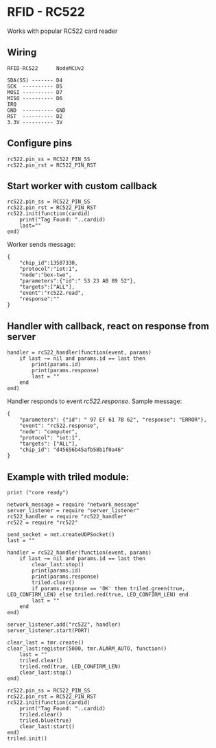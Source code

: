 # RFID - RC522

Works with popular RC522 card reader

## Wiring

    RFID-RC522      NodeMCUv2          
    
    SDA(SS) ------- D4     
    SCK  ---------- D5    
    MOSI ---------- D7     
    MISO ---------- D6    
    IRQ  
    GND  ---------- GND
    RST  ---------- D2
    3.3V ---------- 3V

## Configure pins

    rc522.pin_ss = RC522_PIN_SS
    rc522.pin_rst = RC522_PIN_RST
    
    
## Start worker with custom callback
    
    rc522.pin_ss = RC522_PIN_SS
    rc522.pin_rst = RC522_PIN_RST
    rc522.init(function(cardid) 
        print("Tag Found: "..cardid)    
        last=""
    end)

Worker sends message:

    {
        "chip_id":13587330,
        "protocol":"iot:1",
        "node":"box-two",
        "parameters":{"id":" 53 23 AB 89 52"},
        "targets":["ALL"],
        "event":"rc522.read",
        "response":""
    }

## Handler with callback, react on response from server

    handler = rc522_handler(function(event, params)   
        if last ~= nil and params.id == last then
            print(params.id)
            print(params.response)
            last = ""
        end
    end)

Handler responds to event *rc522.response*. Sample message:
 
    {
        "parameters": {"id": " 97 EF 61 7B 62", "response": "ERROR"}, 
        "event": "rc522.response", 
        "node": "computer", 
        "protocol": "iot:1", 
        "targets": ["ALL"], 
        "chip_id": "d45656b45afb58b1f0a46"
    }
    
## Example with triled module:
    
    print ("core ready")

    network_message = require "network_message"
    server_listener = require "server_listener"
    rc522_handler = require "rc522_handler"
    rc522 = require "rc522"
    
    send_socket = net.createUDPSocket()
    last = ""
    
    handler = rc522_handler(function(event, params)   
        if last ~= nil and params.id == last then
            clear_last:stop()
            print(params.id)
            print(params.response)
            triled.clear()
            if params.response == 'OK' then triled.green(true, LED_CONFIRM_LEN) else triled.red(true, LED_CONFIRM_LEN) end        
            last = ""
        end
    end)
    
    server_listener.add("rc522", handler)
    server_listener.start(PORT)
    
    clear_last = tmr.create()
    clear_last:register(5000, tmr.ALARM_AUTO, function()
        last = ""
        triled.clear()
        triled.red(true, LED_CONFIRM_LEN)
        clear_last:stop()
    end)
    
    rc522.pin_ss = RC522_PIN_SS
    rc522.pin_rst = RC522_PIN_RST
    rc522.init(function(cardid) 
        print("Tag Found: "..cardid)    
        triled.clear()
        triled.blue(true)
        clear_last:start()
    end)
    triled.init()

    
